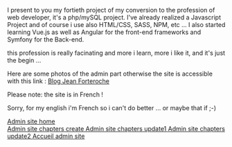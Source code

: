 I present to you my fortieth project of my conversion to the profession of web developer, it's a php/mySQL project.
I've already realized a Javascript Project and of course i use also HTML/CSS, SASS, NPM, etc ...
I also started learning Vue.js as well as Angular for the front-end frameworks and Symfony for the Back-end.

this profession is really facinating and more i learn, more i like it, and it's just the begin ...

Here are some photos of the admin part otherwise the site is accessible with this link : [Blog Jean Forteroche](http://jeanforteroche.devwebdino.com/?action=accueil)

Please note: the site is in French !

Sorry, for my english i'm French so i can't do better ... or maybe that if ;-)

[Admin site home](PUBLIC/PICTURES/adminHome.jpg)<br>
[Admin site chapters create ](PUBLIC/PICTURES/adminCreate.jpg)
[Admin site chapters update1 ](PUBLIC/PICTURES/adminUpdate1.jpg)
[Admin site chapters update2 ](PUBLIC/PICTURES/adminUpdate2.jpg)
[Accueil admin site](PUBLIC/PICTURES/adminHome.jpg)
